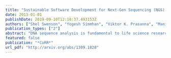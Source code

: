 ```yaml
---
title: "Sustainable Software Development for Next-Gen Sequencing (NGS) Bioinformatics on Emerging Platforms"
date: 2013-01-01
publishDate: 2019-09-10T12:18:37.493153Z
authors: ["Shel Swenson", "Yogesh Simmhan", "Viktor K. Prasanna", "Manish Parashar", "E. Jason Riedy", "David A. Bader", "Richard W. Vuduc"]
publication_types: ["2"]
abstract: "DNA sequence analysis is fundamental to life science research. The rapid development of next generation sequencing (NGS) technologies, and the richness and diversity of applications it makes feasible, have created an enormous gulf between the potential of this technology and the development of computational methods to realize this potential. Bridging this gap holds possibilities for broad impacts toward multiple grand challenges and offers unprecedented opportunities for software innovation and research. We argue that NGS-enabled applications need a critical mass of sustainable software to benefit from emerging computing platforms' transformative potential. Accumulating the necessary critical mass will require leaders in computational biology, bioinformatics, computer science, and computer engineering work together to identify core opportunity areas, critical software infrastructure, and software sustainability challenges. Furthermore, due to the quickly changing nature of both bioinformatics software and accelerator technology, we conclude that creating sustainable accelerated bioinformatics software means constructing a sustainable bridge between the two fields. In particular, sustained collaboration between domain developers and technology experts is needed to develop the accelerated kernels, libraries, frameworks and middleware that could provide the needed flexible link from NGS bioinformatics applications to emerging platforms."
featured: false
publication: "*CoRR*"
url_pdf: "http://arxiv.org/abs/1309.1828"
---
```


